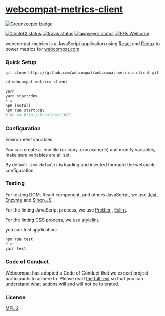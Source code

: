 # [webcompat-metrics-client][website]

[![Greenkeeper badge](https://badges.greenkeeper.io/webcompat/webcompat-metrics-client.svg)](https://greenkeeper.io/)

[website]: https://webcompat.com/

[![CircleCI status]][circle-ci]
[![travis status]][travis-ci]
[![appveyor status]][appveyor-ci]
[![PRs Welcome]][make-a-pull-request]

webcompat-metrics is a JavaScript application using [React] and [Redux] to power metrics for [webcompat.com]

### Quick Setup

```bash
git clone https://github.com/webcompat/webcompat-metrics-client.git

cd webcompat-metrics-client

yarn
yarn start:dev
# or
npm install
npm run start:dev
# Go to http://localhost:3001
```

### Configuration
Environment variables

You can create a .env file (or copy .env.example) and modify variables, make sure variables are all set.

By default `.env.defaults` is loading and injected throught the webpack configuration.

### Testing

For testing DOM, React component, and others JavaScript, we use [Jest], [Enzyme] and [Sinon.JS].

For the linting JavaScript process, we use [Prettier] , [Eslint].

For the linting CSS process, we use [stylelint].

you can test application:

```bash
npm run test
# or
yarn test
```

### [Code of Conduct]

Webcompat has adopted a Code of Conduct that we expect project participants to adhere to. Please read [the full text] so that you can understand what actions will and will not be tolerated.

### License

[MPL 2](./LICENSE)

[prs welcome]: https://img.shields.io/badge/PRs-welcome-brightgreen.svg?style=flat-square
[circleci status]: https://circleci.com/gh/webcompat/webcompat-metrics-client/tree/master.svg?style=shield
[circle-ci]: https://circleci.com/gh/webcompat/webcompat-metrics-client/tree/master
[travis status]: https://travis-ci.org/webcompat/webcompat-metrics-client.svg?branch=master
[travis-ci]: https://travis-ci.org/webcompat/webcompat-metrics-client
[appveyor status]: https://ci.appveyor.com/api/projects/status/o3fd2d32rxstpak4/branch/master?svg=true
[appveyor-ci]: https://ci.appveyor.com/project/magsout/webcompat-metrics-client/branch/master
[make-a-pull-request]: http://makeapullrequest.com
[jest]: https://facebook.github.io/jest/
[enzyme]: http://airbnb.io/enzyme/
[sinon.js]: http://sinonjs.org/
[prettier]: https://prettier.io/
[eslint]: https://eslint.org/
[stylelint]: https://stylelint.io/
[webcompat.com]: https://webcompat.com
[react]: https://reactjs.org/
[redux]: https://redux.js.org/
[code of conduct]: https://github.com/webcompat/webcompat-metrics-client/blob/master/CODE_OF_CONDUCT.md
[the full text]: https://github.com/webcompat/webcompat-metrics-client/blob/master/CODE_OF_CONDUCT.md
